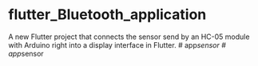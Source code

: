 # flutter_Bluetooth_application

A new Flutter project that connects the sensor send by an HC-05 module with Arduino right into a display interface in Flutter.
#   a p p _ s e n s o r  
 #   a p p _ s e n s o r  
 